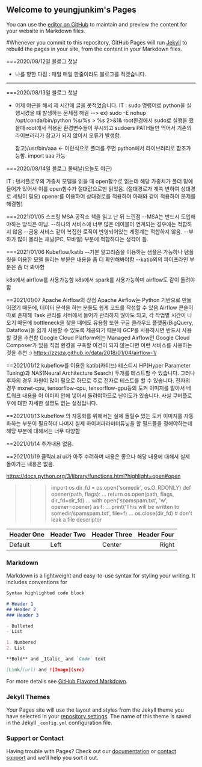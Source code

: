 ## Welcome to yeungjunkim's Pages

You can use the [editor on GitHub](https://github.com/yeungjunkim/yeungjunkim.github.io/edit/master/index.md) to maintain and preview the content for your website in Markdown files.

#Whenever you commit to this repository, GitHub Pages will run [Jekyll](https://jekyllrb.com/) to rebuild the pages in your site, from the content in your Markdown files.

===2020/08/12일 블로그 첫날 

- 나를 향한 다짐
  : 매일 매일 한줄이라도 블로그를 적겠습니다. 
--------------------------------------  
===2020/08/13일 블로그 첫날

- 어제 야근을 해서 제 시간에 글을 못적었습니다. 
IT : sudo 명령어로 python을 실행시켰을 떄 발생하는 문제점 해결 
     --> ex) sudo -E nohup /opt/conda/bin/python %s/%s > %s 2>&1&
     root환경에서 sudo로 실행을 했을때 root에서 적용된 환경변수들이 무시되고 sudoers PATH들만 먹어서 
     기존의 라이브러리가 참고가 되지 않아서 오류가 발생함. 
     
     참고)/usr/bin/aaa   <- 이런식으로 폴더를 주면 python에서 라이브러리로 참조가능함. import aaa 가능 

===2020/08/14일 블로그 둘째날(오늘도 야근)

IT : 텐서플로우의 가중치 모델을 읽을 때 open함수로 읽는데 해당 가중치가 폴더 밑에 들어가 있어서 이를 open함수가 
     절대값으로만 읽었음. (절대경로가 계쏙 변하여 상대경로 세팅이 필요)
     opener를 이용하여 상대경로를 적용하여 아래와 같이 적용하여 문제를 해결함)
     
===2021/01/05 
스프링 MSA 공작소 책을 읽고 난 뒤 느낀점
--MSA는 반드시 도입해야하는 방식은 아님.
--하나의 서비스에 너무 많은 테이블이 연계되는 경우에는 적합하지 않음
--금융 서비스 같이 복집한 로직이 반영되어있는 계정계는 적합하지 않음.
--부하가 많이 몰리는 채널(PC, 모바일) 부분에 적합하다는 생각이 듬.

===2021/01/06
Kubeflow/katib
--기본 알고리즘을 이용하는 샘플은 가능하나 템플릿을 이용한 모델 돌리는
  부분은 내용을 좀 더 확인해봐야함
--katib외의 파이프라인 부분은 좀 더 봐야함 

k8s에서 airflow를 사용가능함 
k8s에서 spark를 사용가능하며 airflow도 같이 돌려야함 

==2021/01/07
Apache Airflow의 장점
Apache Airflow는 Python 기반으로 만들어졌기 때문에, 데이터 분석을 하는 분들도 쉽게 코드를 작성할 수 있음
Airflow 콘솔이 따로 존재해 Task 관리를 서버에서 들어가 관리하지 않아도 되고, 각 작업별 시간이 나오기 때문에 bottleneck을 찾을 때에도 유용함
또한 구글 클라우드 플랫폼(BigQuery, Dataflow)을 쉽게 사용할 수 있도록 제공되기 때문에 GCP를 사용하시면 반드시 사용할 것을 추천함
Google Cloud Platform에는 Managed Airflow인 Google Cloud Composer가 있음
직접 환경을 구축할 여건이 되지 않는다면 이런 서비스를 사용하는 것을 추천 :)
https://zzsza.github.io/data/2018/01/04/airflow-1/


==2021/01/12
kubeflow를 이용한 katib(카티브) 테스티시 HP(Hyper Parameter Tuning)과 NAS(Neural Architecture Search) 두개를 
테스트할 수 있습니다. 그러나 후자의 경우 자원이 많이 필요로 하므로 주로 전자로 테스트를 할 수 있습니다. 
전자의 경우 mxnet-cpu, tensorflow-cpu, tensorflow-gpu등의 도커 이미지를 말아서 네트워크 내용을 이 이미지 안에 
넣어서 돌려야하므로 난이도가 있습니다. 사실 쿠버플로우에 대한 자세한 설명도 없는 실정입니다. 

==2021/01/13
kubeflow 의 자동화를 위해서는 실제
돌릴수 있는 도커 이미지를 자동화하는 부분이 필요하더 
나머지 실제 하이퍼파라미터튜닝을 할 필드들을 정해야하는데 
해당 부분에 대해서는 너무 다양함 

==2021/01/14
추가내용 없음. 

==2021/01/19
클릭ai.ai ui가 아주 수려하며 내용은 좋으나 해당 내용에 대해서
실제 돌아가는 내용은 없음. 

https://docs.python.org/3/library/functions.html?highlight=open#open

>>> import os
>>> dir_fd = os.open('somedir', os.O_RDONLY)
>>> def opener(path, flags):
...     return os.open(path, flags, dir_fd=dir_fd)
...
>>> with open('spamspam.txt', 'w', opener=opener) as f:
...     print('This will be written to somedir/spamspam.txt', file=f)
...
>>> os.close(dir_fd)  # don't leak a file descriptor


| Header One | Header Two | Header Three | Header Four |
| ---------- | :--------- | :----------: | ----------: |
| Default    | Left       | Center       | Right       |
  
### Markdown

Markdown is a lightweight and easy-to-use syntax for styling your writing. It includes conventions for

```markdown
Syntax highlighted code block

# Header 1
## Header 2
### Header 3

- Bulleted
- List

1. Numbered
2. List

**Bold** and _Italic_ and `Code` text

[Link](url) and ![Image](src)
```

For more details see [GitHub Flavored Markdown](https://guides.github.com/features/mastering-markdown/).

### Jekyll Themes

Your Pages site will use the layout and styles from the Jekyll theme you have selected in your [repository settings](https://github.com/yeungjunkim/yeungjunkim.github.io/settings). The name of this theme is saved in the Jekyll `_config.yml` configuration file.

### Support or Contact

Having trouble with Pages? Check out our [documentation](https://docs.github.com/categories/github-pages-basics/) or [contact support](https://github.com/contact) and we’ll help you sort it out.

